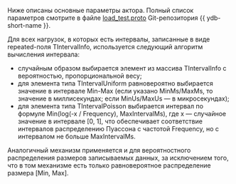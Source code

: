 Ниже описаны основные параметры актора. Полный список параметров смотрите в файле [load_test.proto](https://github.com/ydb-platform/ydb/blob/main/ydb/core/protos/load_test.proto) Git-репозитория {{ ydb-short-name }}.

Для всех нагрузок, в которых есть интервалы, записанные в виде repeated-поля TIntervalInfo, используется следующий алгоритм
вычисления интервала:
* случайным образом выбирается элемент из массива TIntervalInfo с вероятностью, пропорциональной весу;
* для элемента типа TIntervalUniform равновероятно выбирается значение в интервале Min-Max (если указано MinMs/MaxMs, то
  значение в миллисекундах; если MinUs/MaxUs — в микросекундах);
* для элемента типа TIntervalPoisson выбирается интервал по формуле Min(log(-x / Frequency), MaxIntervalMs), где x —
  случайное значение в интервале [0, 1], что обеспечивает соответствие интервалов распределению Пуассона с частотой
  Frequency, но с интервалом не больше MaxIntervalMs.

Аналогичный механизм применяется и для вероятностного распределения размеров записываемых данных, за исключением того,
что в том механизме есть только равновероятное распределение размера [Min, Max].
